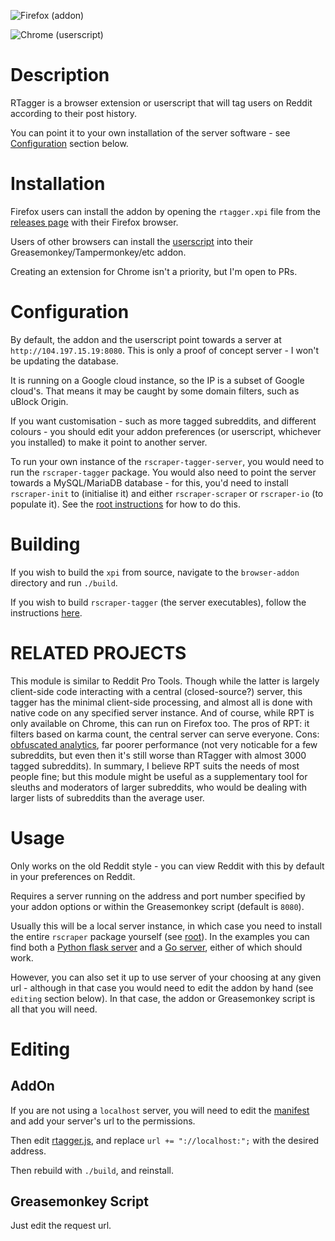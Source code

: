 ![Firefox (addon)](https://user-images.githubusercontent.com/30552567/60327591-2fe85980-9984-11e9-8461-273cb21eba1c.png)

![Chrome (userscript)](https://user-images.githubusercontent.com/30552567/60327286-6376b400-9983-11e9-8a4e-142a35ed38eb.png)

# Description

RTagger is a browser extension or userscript that will tag users on Reddit according to their post history.

You can point it to your own installation of the server software - see [Configuration](#Configuration) section below.

# Installation

Firefox users can install the addon by opening the `rtagger.xpi` file from the [releases page](https://github.com/NotCompsky/rscraper/releases) with their Firefox browser.

Users of other browsers can install the [userscript](rtagger.js) into their Greasemonkey/Tampermonkey/etc addon.

Creating an extension for Chrome isn't a priority, but I'm open to PRs.

# Configuration

By default, the addon and the userscript point towards a server at `http://104.197.15.19:8080`. This is only a proof of concept server - I won't be updating the database.

It is running on a Google cloud instance, so the IP is a subset of Google cloud's. That means it may be caught by some domain filters, such as uBlock Origin.

If you want customisation - such as more tagged subreddits, and different colours - you should edit your addon preferences (or userscript, whichever you installed) to make it point to another server.

To run your own instance of the `rscraper-tagger-server`, you would need to run the `rscraper-tagger` package. You would also need to point the server towards a MySQL/MariaDB database - for this, you'd need to install `rscraper-init` to (initialise it) and either `rscraper-scraper` or `rscraper-io` (to populate it). See the [root instructions](https://github.com/NotCompsky/rscraper) for how to do this.

# Building

If you wish to build the `xpi` from source, navigate to the `browser-addon` directory and run `./build`.

If you wish to build `rscraper-tagger` (the server executables), follow the instructions [here](../BUILDING.md).

# RELATED PROJECTS

This module is similar to Reddit Pro Tools. Though while the latter is largely client-side code interacting with a central (closed-source?) server, this tagger has the minimal client-side processing, and almost all is done with native code on any specified server instance. And of course, while RPT is only available on Chrome, this can run on Firefox too. The pros of RPT: it filters based on karma count, the central server can serve everyone. Cons: [obfuscated analytics](https://bitbucket.org/feeling_impossible/reddit-pro-tools/src/master/analytics.js), far poorer performance (not very noticable for a few subreddits, but even then it's still worse than RTagger with almost 3000 tagged subreddits). In summary, I believe RPT suits the needs of most people fine; but this module might be useful as a supplementary tool for sleuths and moderators of larger subreddits, who would be dealing with larger lists of subreddits than the average user.

# Usage

Only works on the old Reddit style - you can view Reddit with this by default in your preferences on Reddit.

Requires a server running on the address and port number specified by your addon options or within the Greasemonkey script (default is `8080`).

Usually this will be a local server instance, in which case you need to install the entire `rscraper` package yourself (see [root](..)). In the examples you can find both a [Python flask server](server.py) and a [Go server](src/server.go), either of which should work.

However, you can also set it up to use server of your choosing at any given url - although in that case you would need to edit the addon by hand (see `editing` section below). In that case, the addon or Greasemonkey script is all that you will need.

# Editing

## AddOn

If you are not using a `localhost` server, you will need to edit the [manifest](browser-addon/manifest.json) and add your server's url to the permissions.

Then edit [rtagger.js](browser-addon/js/rtagger.js), and replace `url += "://localhost:";` with the desired address.

Then rebuild with `./build`, and reinstall.

## Greasemonkey Script

Just edit the request url.

